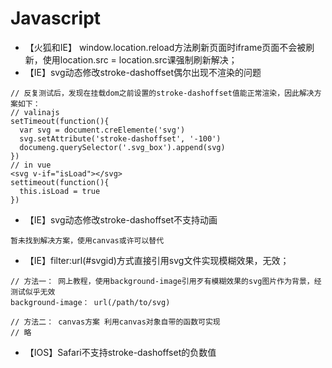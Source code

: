 # Javascript

- 【火狐和IE】 window.location.reload方法刷新页面时iframe页面不会被刷新，使用location.src = location.src课强制刷新解决；
- 【IE】svg动态修改stroke-dashoffset偶尔出现不渲染的问题
```
// 反复测试后，发现在挂载dom之前设置的stroke-dashoffset值能正常渲染，因此解决方案如下：
// valinajs
setTimeout(function(){
  var svg = document.creElemente('svg')
  svg.setAttribute('stroke-dashoffset', '-100')
  documeng.querySelector('.svg_box').append(svg)
})
// in vue
<svg v-if="isLoad"></svg>
settimeout(function(){
  this.isLoad = true
})
```
- 【IE】svg动态修改stroke-dashoffset不支持动画
```
暂未找到解决方案，使用canvas或许可以替代
```

- 【IE】filter:url(#svgid)方式直接引用svg文件实现模糊效果，无效；
```
// 方法一： 网上教程，使用background-image引用歹有模糊效果的svg图片作为背景，经测试似乎无效
background-image： url(/path/to/svg)
```
```
// 方法二： canvas方案 利用canvas对象自带的函数可实现
// 略
```
- 【IOS】Safari不支持stroke-dashoffset的负数值
